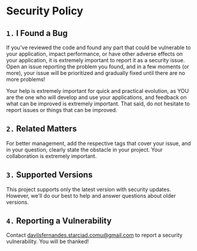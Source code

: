 # Security Policy

## `1.` I Found a Bug

If you've reviewed the code and found any part that could be vulnerable to your application, impact performance, or have other adverse effects on your application, it is extremely important to report it as a security issue. Open an issue reporting the problem you found, and in a few moments (or more), your issue will be prioritized and gradually fixed until there are no more problems!

Your help is extremely important for quick and practical evolution, as YOU are the one who will develop and use your applications, and feedback on what can be improved is extremely important. That said, do not hesitate to report issues or things that can be improved.

## `2.` Related Matters

For better management, add the respective tags that cover your issue, and in your question, clearly state the obstacle in your project. Your collaboration is extremely important.

## `3.` Supported Versions

This project supports only the latest version with security updates. However, we'll do our best to help and answer questions about older versions.

## `4.` Reporting a Vulnerability

Contact <davilsfernandes.starciad.comu@gmail.com> to report a security vulnerability. You will be thanked!
